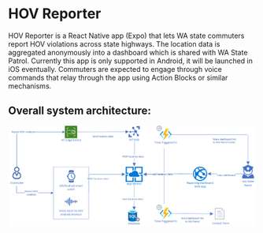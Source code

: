 # HOV Reporter

HOV Reporter is a React Native app (Expo) that lets WA state commuters report HOV violations across state highways. The location data is aggregated anonymously into a dashboard which is shared with WA State Patrol. Currently this app is only supported in Android, it will be launched in iOS eventually. Commuters are expected to engage through voice commands that relay through the app using Action Blocks or similar mechanisms. 

## Overall system architecture:

![Architecture diagram](./Documentation/Images/Arch.png)
